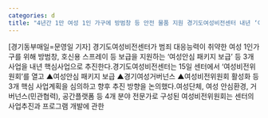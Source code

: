 ```yaml
---
categories: d
title: "4년간 1만 여성 1인 가구에 방범창 등 안전 물품 지원 경기도여성비전센터 내년 ‘여성안심 패키지 보급’ 등 3개 핵심사업 추진"
---
```

[경기동부매일=문영일 기자] 경기도여성비전센터가 범죄 대응능력이 취약한 여성 1인가구를 위해 방범창, 호신용 스프레이 등 보급을 지원하는 ‘여성안심 패키지 보급’ 등 3개 사업을 내년 핵심사업으로 추진한다.경기도여성비전센터는 15일 센터에서 ‘여성비전위원회’를 열고 ▲여성안심 패키지 보급 ▲경기여성거버넌스 ▲여성비전위원회 활성화 등 3개 핵심 사업계획을 심의하고 향후 추진 방향을 논의했다.여성단체, 여성 안심환경, 거버넌스(민관협력), 공간플랫폼 등 4개 분야 전문가로 구성된 여성비전위원회는 센터의 사업추진과 프로그램 개발에 관한